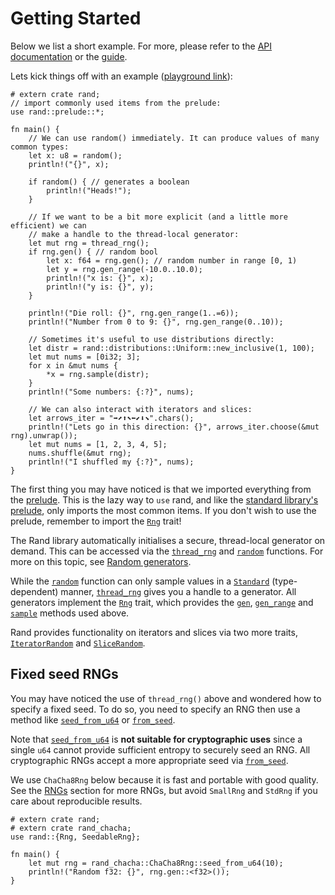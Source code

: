 # Getting Started

Below we list a short example. For more, please refer to the [API documentation]
or the [guide].

Lets kick things off with an example ([playground link](https://play.rust-lang.org/?version=stable&mode=debug&edition=2018&gist=7792ed032694bc558ca229be71a7783a)):

```rust,editable
# extern crate rand;
// import commonly used items from the prelude:
use rand::prelude::*;

fn main() {
    // We can use random() immediately. It can produce values of many common types:
    let x: u8 = random();
    println!("{}", x);

    if random() { // generates a boolean
        println!("Heads!");
    }

    // If we want to be a bit more explicit (and a little more efficient) we can
    // make a handle to the thread-local generator:
    let mut rng = thread_rng();
    if rng.gen() { // random bool
        let x: f64 = rng.gen(); // random number in range [0, 1)
        let y = rng.gen_range(-10.0..10.0);
        println!("x is: {}", x);
        println!("y is: {}", y);
    }

    println!("Die roll: {}", rng.gen_range(1..=6));
    println!("Number from 0 to 9: {}", rng.gen_range(0..10));
    
    // Sometimes it's useful to use distributions directly:
    let distr = rand::distributions::Uniform::new_inclusive(1, 100);
    let mut nums = [0i32; 3];
    for x in &mut nums {
        *x = rng.sample(distr);
    }
    println!("Some numbers: {:?}", nums);

    // We can also interact with iterators and slices:
    let arrows_iter = "➡⬈⬆⬉⬅⬋⬇⬊".chars();
    println!("Lets go in this direction: {}", arrows_iter.choose(&mut rng).unwrap());
    let mut nums = [1, 2, 3, 4, 5];
    nums.shuffle(&mut rng);
    println!("I shuffled my {:?}", nums);
}
```

The first thing you may have noticed is that we imported everything from the
[prelude]. This is the lazy way to `use` rand, and like the
[standard library's prelude](https://doc.rust-lang.org/std/prelude/index.html),
only imports the most common items. If you don't wish to use the prelude,
remember to import the [`Rng`] trait!

The Rand library automatically initialises a secure, thread-local generator
on demand. This can be accessed via the [`thread_rng`] and [`random`] functions.
For more on this topic, see [Random generators](guide-gen.md).

While the [`random`] function can only sample values in a [`Standard`]
(type-dependent) manner, [`thread_rng`] gives you a handle to a generator.
All generators implement the [`Rng`] trait, which provides the [`gen`],
[`gen_range`] and [`sample`] methods used above.

Rand provides functionality on iterators and slices via two more traits,
[`IteratorRandom`] and [`SliceRandom`].

## Fixed seed RNGs

You may have noticed the use of `thread_rng()` above and wondered how to
specify a fixed seed. To do so, you need to specify an RNG then use a method
like [`seed_from_u64`] or [`from_seed`].

Note that [`seed_from_u64`] is **not suitable for cryptographic uses** since a
single `u64` cannot provide sufficient entropy to securely seed an RNG.
All cryptographic RNGs accept a more appropriate seed via [`from_seed`].

We use `ChaCha8Rng` below because it is fast and portable with good quality.
See the [RNGs] section for more RNGs, but avoid `SmallRng` and `StdRng` if you
care about reproducible results.

```rust,editable
# extern crate rand;
# extern crate rand_chacha;
use rand::{Rng, SeedableRng};

fn main() {
    let mut rng = rand_chacha::ChaCha8Rng::seed_from_u64(10);
    println!("Random f32: {}", rng.gen::<f32>());
}
```

[API documentation]: https://rust-random.github.io/rand/rand/index.html
[guide]: guide.md
[RNGs]: guide-rngs.md
[prelude]: https://rust-random.github.io/rand/rand/prelude/index.html
[`Rng`]: https://rust-random.github.io/rand/rand/trait.Rng.html
[`gen`]: https://rust-random.github.io/rand/rand/trait.Rng.html#method.gen
[`gen_range`]: https://rust-random.github.io/rand/rand/trait.Rng.html#method.gen_range
[`sample`]: https://rust-random.github.io/rand/rand/trait.Rng.html#method.sample
[`thread_rng`]: https://rust-random.github.io/rand/rand/fn.thread_rng.html
[`random`]: https://rust-random.github.io/rand/rand/fn.random.html
[`Standard`]: https://rust-random.github.io/rand/rand/distributions/struct.Standard.html
[`IteratorRandom`]: https://rust-random.github.io/rand/rand/seq/trait.IteratorRandom.html
[`SliceRandom`]: https://rust-random.github.io/rand/rand/seq/trait.SliceRandom.html
[`seed_from_u64`]: https://rust-random.github.io/rand/rand/trait.SeedableRng.html#method.seed_from_u64
[`from_seed`]: https://rust-random.github.io/rand/rand/trait.SeedableRng.html#tymethod.from_seed

